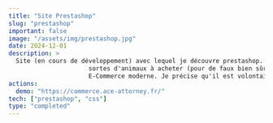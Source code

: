 ```yaml
---
title: "Site Prestashop"
slug: "prestashop"
important: false
image: "/assets/img/prestashop.jpg"
date: 2024-12-01
description: >
  Site (en cours de développement) avec lequel je découvre prestashop. On peut y trouver toutes
                      sortes d'animaux à acheter (pour de faux bien sûr), avec toutes les fonctionnalités d'un site
                      E-Commerce moderne. Je précise qu'il est volontairement comique.
actions:
  demo: "https://commerce.ace-attorney.fr/"
tech: ["prestashop", "css"]
type: "completed"
---
```

